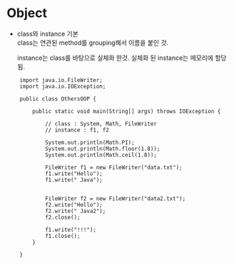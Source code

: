 # Object 

* class와 instance 기본   
   class는 연관된 method를 grouping해서 이름을 붙인 것.   
   
   instance는 class를 바탕으로 실체화 한것. 실체화 된 instance는 메모리에 할당 됨.


```
    import java.io.FileWriter;
    import java.io.IOException;
     
    public class OthersOOP {
     
        public static void main(String[] args) throws IOException {   
            
            // class : System, Math, FileWriter
            // instance : f1, f2
             
            System.out.println(Math.PI);
            System.out.println(Math.floor(1.8));
            System.out.println(Math.ceil(1.8));
             
            FileWriter f1 = new FileWriter("data.txt");
            f1.write("Hello");
            f1.write(" Java");
             
             
            FileWriter f2 = new FileWriter("data2.txt");
            f2.write("Hello");
            f2.write(" Java2");
            f2.close();
             
            f1.write("!!!");
            f1.close();
        }
     
    }
```

 
